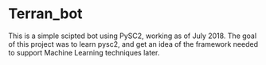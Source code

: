 # Terran_bot
This is a simple scipted bot using PySC2, working as of July 2018. 
The goal of this project was to learn pysc2, and get an idea of the framework needed to support Machine Learning techniques later.
